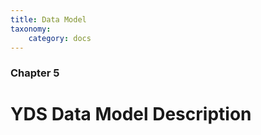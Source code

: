 ```yaml
---
title: Data Model
taxonomy:
    category: docs
---
```


### Chapter 5

# YDS Data Model Description



